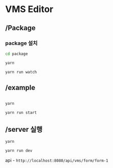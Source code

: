# VMS Editor

## /Package

### package 설치

```bash
cd package

yarn

yarn run watch

```

## /example

```bash

yarn

yarn run start
```

## /server 실행

```bash
yarn

yarn run dev

```

api - `http://localhost:8080/api/vms/form/form-1`
